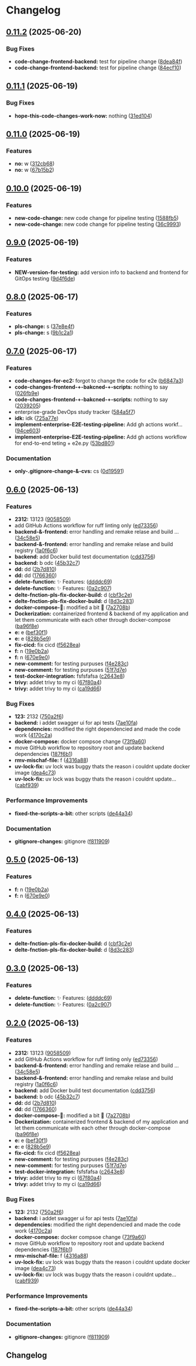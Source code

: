 # Changelog

## [0.11.2](https://github.com/Tim275/devops-mindset-app/compare/backend-v0.11.1...backend-v0.11.2) (2025-06-20)


### Bug Fixes

* **code-change-frontend-backend:** test for pipeline change ([8dea84f](https://github.com/Tim275/devops-mindset-app/commit/8dea84f5cf0f8ed9c04b20df64f1a0a89641e62b))
* **code-change-frontend-backend:** test for pipeline change ([84ecf10](https://github.com/Tim275/devops-mindset-app/commit/84ecf10bfbf34379ff66c687ae5be66e0af36b9b))

## [0.11.1](https://github.com/Tim275/devops-mindset-app/compare/backend-v0.11.0...backend-v0.11.1) (2025-06-19)


### Bug Fixes

* **hope-this-code-changes-work-now:** nothing ([31ed104](https://github.com/Tim275/devops-mindset-app/commit/31ed104f649b0204b652c692482c20a1d216fa1c))

## [0.11.0](https://github.com/Tim275/devops-mindset-app/compare/backend-v0.10.0...backend-v0.11.0) (2025-06-19)


### Features

* **no:** w ([312cb68](https://github.com/Tim275/devops-mindset-app/commit/312cb6899ed4da663ef4bf59f65a372d6a60098e))
* **no:** w ([67b15b2](https://github.com/Tim275/devops-mindset-app/commit/67b15b2ee2a5df96ab3d3edec01ef4b35b0916f0))

## [0.10.0](https://github.com/Tim275/devops-mindset-app/compare/backend-v0.9.0...backend-v0.10.0) (2025-06-19)


### Features

* **new-code-change:** new code change for pipeline testing ([1588fb5](https://github.com/Tim275/devops-mindset-app/commit/1588fb5887784e2fb77dd6df8fa0ace2f9c5c93f))
* **new-code-change:** new code change for pipeline testing ([36c9993](https://github.com/Tim275/devops-mindset-app/commit/36c99932ef675bf15b4e95d4d6c32012f1e4cc6b))

## [0.9.0](https://github.com/Tim275/devops-mindset-app/compare/backend-v0.8.0...backend-v0.9.0) (2025-06-19)


### Features

* **NEW-version-for-testing:** add version info to backend and frontend for GitOps testing ([9d4f6de](https://github.com/Tim275/devops-mindset-app/commit/9d4f6de37f5b9b575ad9ae77cf8faea3841a0710))

## [0.8.0](https://github.com/Tim275/devops-mindset-app/compare/backend-v0.7.0...backend-v0.8.0) (2025-06-17)


### Features

* **pls-change:** s ([37e8e4f](https://github.com/Tim275/devops-mindset-app/commit/37e8e4fec9832847956028d1993b4709852352dd))
* **pls-change:** s ([9b1c2a1](https://github.com/Tim275/devops-mindset-app/commit/9b1c2a121b50936532853a6f64bc4c1a672b603c))

## [0.7.0](https://github.com/Tim275/devops-mindset-app/compare/backend-v0.6.0...backend-v0.7.0) (2025-06-17)


### Features

* **code-changes-for-ec2:** forgot to change the code for e2e ([b6847a3](https://github.com/Tim275/devops-mindset-app/commit/b6847a318f38953c29fe26da37fb90bcc1bc7d4d))
* **code-changes-frontend-+-bakcned-+-scripts:** nothing to say ([026fb9e](https://github.com/Tim275/devops-mindset-app/commit/026fb9eea698e47c956015a9618af94c9675346c))
* **code-changes-frontend-+-bakcned-+-scripts:** nothing to say ([2039205](https://github.com/Tim275/devops-mindset-app/commit/20392054f590481ee12f46b518890ad60791d8d4))
* enterprise-grade DevOps study tracker ([584a5f7](https://github.com/Tim275/devops-mindset-app/commit/584a5f7496d0da7270b319bd2f28fe75751969aa))
* **idk:** idk ([725a77e](https://github.com/Tim275/devops-mindset-app/commit/725a77e600acf043cd5e9d36922e1e6cca61c9cf))
* **implement-enterprise-E2E-testing-pipeline:** Add gh actions workf… ([94ce603](https://github.com/Tim275/devops-mindset-app/commit/94ce603338456ed83a806d63be6d418a52eb02cf))
* **implement-enterprise-E2E-testing-pipeline:** Add gh actions workflow for end-to-end teting + e2e.py ([53bd801](https://github.com/Tim275/devops-mindset-app/commit/53bd801ad78eac0c10c754dc1b3c74420cc3a260))


### Documentation

* **only-.gitignore-change-&-cvs:** cs ([0d19591](https://github.com/Tim275/devops-mindset-app/commit/0d19591ac07b7499598eb734a4275233c3b19997))

## [0.6.0](https://github.com/Tim275/devops-mindset-app/compare/backend-v0.5.0...backend-v0.6.0) (2025-06-13)


### Features

* **2312:** 13123 ([9058509](https://github.com/Tim275/devops-mindset-app/commit/9058509db7b793f3e09ec605499f1593bb43b586))
* add GitHub Actions workflow for ruff linting only ([ed73356](https://github.com/Tim275/devops-mindset-app/commit/ed73356cc3d0b7a2065d5623e1db89c4384b8181))
* **backend-&-frontend:** error handling and remake relase and build … ([34c58e5](https://github.com/Tim275/devops-mindset-app/commit/34c58e55aeab0443243f81b0d4055f83ba40b946))
* **backend-&-frontend:** error handling and remake relase and build registry ([1a0f6c6](https://github.com/Tim275/devops-mindset-app/commit/1a0f6c6c94fdc89234978a066ff29387b1e797e7))
* **backend:** add Docker build test documentation ([cdd3756](https://github.com/Tim275/devops-mindset-app/commit/cdd37560dc3afce5ddec44ade63261dafa2a977a))
* **backend:** b odc ([45b32c7](https://github.com/Tim275/devops-mindset-app/commit/45b32c73dd3ab53804c255f4fed3f17049c8069c))
* **dd:** dd ([2b7d810](https://github.com/Tim275/devops-mindset-app/commit/2b7d810509ea04843351946bba1d0266e57c7cde))
* **dd:** dd ([1766360](https://github.com/Tim275/devops-mindset-app/commit/1766360a433986dd30d96e7f410d6b0baff659cd))
* **delete-function:** ✨ Features: ([ddddc69](https://github.com/Tim275/devops-mindset-app/commit/ddddc696f88e7ed90139de4664bd82cb2a35815e))
* **delete-function:** ✨ Features: ([0a2c907](https://github.com/Tim275/devops-mindset-app/commit/0a2c907b90ccc68ecce02a5708bbcf643058048c))
* **delte-fnction-pls-fix-docker-build:** d ([cbf3c2e](https://github.com/Tim275/devops-mindset-app/commit/cbf3c2e86a2f4380ebcefffac3e5d5d59cfd0727))
* **delte-fnction-pls-fix-docker-build:** d ([8d3c283](https://github.com/Tim275/devops-mindset-app/commit/8d3c283beac6a14424a7576c30b88c798900f762))
* **docker-compose-🌟:** modified a bit 🌟 ([7a2708b](https://github.com/Tim275/devops-mindset-app/commit/7a2708b20b5b08ee45b6b6852ba0849b63928ef3))
* **Dockerization:** containerized frontend & backend of my application and let them communicate with each other through docker-compose ([ba96f8e](https://github.com/Tim275/devops-mindset-app/commit/ba96f8e3dcbc13a6f2507314cfed9049aa9ab208))
* **e:** e ([bef30f1](https://github.com/Tim275/devops-mindset-app/commit/bef30f127a9c5be7f359168c200b1708a4afd42d))
* **e:** e ([828b5e9](https://github.com/Tim275/devops-mindset-app/commit/828b5e96114b494f683c5ed19e97b6a7b8a7e33c))
* **fix-cicd:** fix cicd ([f5628ea](https://github.com/Tim275/devops-mindset-app/commit/f5628ea2fb0ecffd8dba177280507a27c60793b2))
* **f:** n ([19e0b2a](https://github.com/Tim275/devops-mindset-app/commit/19e0b2a3ef987578f7d3dd13384d56cbc8781888))
* **f:** n ([670e9e0](https://github.com/Tim275/devops-mindset-app/commit/670e9e07e35eed6d2b71b066e48958e982adda3e))
* **new-comment:** for testing purpuses ([f4e283c](https://github.com/Tim275/devops-mindset-app/commit/f4e283cfdec4cd9122df5513e9122de6f6032a96))
* **new-comment:** for testing purpuses ([51f7d7e](https://github.com/Tim275/devops-mindset-app/commit/51f7d7e3378091b659335410d51be8fe2375ef90))
* **test-docker-integration:** fsfsfafsa ([c2643e8](https://github.com/Tim275/devops-mindset-app/commit/c2643e8a1527be7a5ab554a6f329268ec58f7333))
* **trivy:** addet trivy to my ci ([67f80a4](https://github.com/Tim275/devops-mindset-app/commit/67f80a4d63456b6f7bfc8624268199f2c1d62ac3))
* **trivy:** addet trivy to my ci ([ca19d66](https://github.com/Tim275/devops-mindset-app/commit/ca19d66339f15ecb3788f9a6ae79deec490774da))


### Bug Fixes

* **123:** 2132 ([750a2f6](https://github.com/Tim275/devops-mindset-app/commit/750a2f6bf3103eaaeba2964c30ec05d910c31409))
* **backend:** i addet swagger ui for api tests ([7ae10fa](https://github.com/Tim275/devops-mindset-app/commit/7ae10fa9aa3ca76272a3cfdf588ed66196fde214))
* **dependencies:** modified the right dependencied and made the code work ([4170c2a](https://github.com/Tim275/devops-mindset-app/commit/4170c2ac59c1824af144b235ca4cf977a4125009))
* **docker-compose:** docker compsoe change ([73f9a60](https://github.com/Tim275/devops-mindset-app/commit/73f9a6046a8c9703ddc6024c45c7bac5ddf14ede))
* move GitHub workflow to repository root and update backend dependencies ([187f6b1](https://github.com/Tim275/devops-mindset-app/commit/187f6b14378e0fb182fe58ce3f12fa86c57e6381))
* **rmv-mischaf-file:** f ([4316a88](https://github.com/Tim275/devops-mindset-app/commit/4316a888a59042aa6d119fb61b5cc217fe5f9fa0))
* **uv-lock-fix:** uv lock was buggy thats the reason i couldnt update docker image ([dea4c73](https://github.com/Tim275/devops-mindset-app/commit/dea4c73ac647c9874b1194dc051d6bbbd0225498))
* **uv-lock-fix:** uv lock was buggy thats the reason i couldnt update… ([cabf939](https://github.com/Tim275/devops-mindset-app/commit/cabf9391267619b2cb7f9779ebd0b1a81cb453c0))


### Performance Improvements

* **fixed-the-scripts-a-bit:** other scripts ([de44a34](https://github.com/Tim275/devops-mindset-app/commit/de44a340aa70b56f88aed07dbf2525ea0e53a971))


### Documentation

* **gitignore-changes:** gitignore ([f811909](https://github.com/Tim275/devops-mindset-app/commit/f811909d2445edcfa790267114f9baef44be2899))

## [0.5.0](https://github.com/Tim275/devops-mindset-app/compare/backend-v0.4.0...backend-v0.5.0) (2025-06-13)


### Features

* **f:** n ([19e0b2a](https://github.com/Tim275/devops-mindset-app/commit/19e0b2a3ef987578f7d3dd13384d56cbc8781888))
* **f:** n ([670e9e0](https://github.com/Tim275/devops-mindset-app/commit/670e9e07e35eed6d2b71b066e48958e982adda3e))

## [0.4.0](https://github.com/Tim275/devops-mindset-app/compare/backend-v0.3.0...backend-v0.4.0) (2025-06-13)


### Features

* **delte-fnction-pls-fix-docker-build:** d ([cbf3c2e](https://github.com/Tim275/devops-mindset-app/commit/cbf3c2e86a2f4380ebcefffac3e5d5d59cfd0727))
* **delte-fnction-pls-fix-docker-build:** d ([8d3c283](https://github.com/Tim275/devops-mindset-app/commit/8d3c283beac6a14424a7576c30b88c798900f762))

## [0.3.0](https://github.com/Tim275/devops-mindset-app/compare/backend-v0.2.0...backend-v0.3.0) (2025-06-13)


### Features

* **delete-function:** ✨ Features: ([ddddc69](https://github.com/Tim275/devops-mindset-app/commit/ddddc696f88e7ed90139de4664bd82cb2a35815e))
* **delete-function:** ✨ Features: ([0a2c907](https://github.com/Tim275/devops-mindset-app/commit/0a2c907b90ccc68ecce02a5708bbcf643058048c))

## [0.2.0](https://github.com/Tim275/devops-mindset-app/compare/backend-v0.1.0...backend-v0.2.0) (2025-06-13)


### Features

* **2312:** 13123 ([9058509](https://github.com/Tim275/devops-mindset-app/commit/9058509db7b793f3e09ec605499f1593bb43b586))
* add GitHub Actions workflow for ruff linting only ([ed73356](https://github.com/Tim275/devops-mindset-app/commit/ed73356cc3d0b7a2065d5623e1db89c4384b8181))
* **backend-&-frontend:** error handling and remake relase and build … ([34c58e5](https://github.com/Tim275/devops-mindset-app/commit/34c58e55aeab0443243f81b0d4055f83ba40b946))
* **backend-&-frontend:** error handling and remake relase and build registry ([1a0f6c6](https://github.com/Tim275/devops-mindset-app/commit/1a0f6c6c94fdc89234978a066ff29387b1e797e7))
* **backend:** add Docker build test documentation ([cdd3756](https://github.com/Tim275/devops-mindset-app/commit/cdd37560dc3afce5ddec44ade63261dafa2a977a))
* **backend:** b odc ([45b32c7](https://github.com/Tim275/devops-mindset-app/commit/45b32c73dd3ab53804c255f4fed3f17049c8069c))
* **dd:** dd ([2b7d810](https://github.com/Tim275/devops-mindset-app/commit/2b7d810509ea04843351946bba1d0266e57c7cde))
* **dd:** dd ([1766360](https://github.com/Tim275/devops-mindset-app/commit/1766360a433986dd30d96e7f410d6b0baff659cd))
* **docker-compose-🌟:** modified a bit 🌟 ([7a2708b](https://github.com/Tim275/devops-mindset-app/commit/7a2708b20b5b08ee45b6b6852ba0849b63928ef3))
* **Dockerization:** containerized frontend & backend of my application and let them communicate with each other through docker-compose ([ba96f8e](https://github.com/Tim275/devops-mindset-app/commit/ba96f8e3dcbc13a6f2507314cfed9049aa9ab208))
* **e:** e ([bef30f1](https://github.com/Tim275/devops-mindset-app/commit/bef30f127a9c5be7f359168c200b1708a4afd42d))
* **e:** e ([828b5e9](https://github.com/Tim275/devops-mindset-app/commit/828b5e96114b494f683c5ed19e97b6a7b8a7e33c))
* **fix-cicd:** fix cicd ([f5628ea](https://github.com/Tim275/devops-mindset-app/commit/f5628ea2fb0ecffd8dba177280507a27c60793b2))
* **new-comment:** for testing purpuses ([f4e283c](https://github.com/Tim275/devops-mindset-app/commit/f4e283cfdec4cd9122df5513e9122de6f6032a96))
* **new-comment:** for testing purpuses ([51f7d7e](https://github.com/Tim275/devops-mindset-app/commit/51f7d7e3378091b659335410d51be8fe2375ef90))
* **test-docker-integration:** fsfsfafsa ([c2643e8](https://github.com/Tim275/devops-mindset-app/commit/c2643e8a1527be7a5ab554a6f329268ec58f7333))
* **trivy:** addet trivy to my ci ([67f80a4](https://github.com/Tim275/devops-mindset-app/commit/67f80a4d63456b6f7bfc8624268199f2c1d62ac3))
* **trivy:** addet trivy to my ci ([ca19d66](https://github.com/Tim275/devops-mindset-app/commit/ca19d66339f15ecb3788f9a6ae79deec490774da))


### Bug Fixes

* **123:** 2132 ([750a2f6](https://github.com/Tim275/devops-mindset-app/commit/750a2f6bf3103eaaeba2964c30ec05d910c31409))
* **backend:** i addet swagger ui for api tests ([7ae10fa](https://github.com/Tim275/devops-mindset-app/commit/7ae10fa9aa3ca76272a3cfdf588ed66196fde214))
* **dependencies:** modified the right dependencied and made the code work ([4170c2a](https://github.com/Tim275/devops-mindset-app/commit/4170c2ac59c1824af144b235ca4cf977a4125009))
* **docker-compose:** docker compsoe change ([73f9a60](https://github.com/Tim275/devops-mindset-app/commit/73f9a6046a8c9703ddc6024c45c7bac5ddf14ede))
* move GitHub workflow to repository root and update backend dependencies ([187f6b1](https://github.com/Tim275/devops-mindset-app/commit/187f6b14378e0fb182fe58ce3f12fa86c57e6381))
* **rmv-mischaf-file:** f ([4316a88](https://github.com/Tim275/devops-mindset-app/commit/4316a888a59042aa6d119fb61b5cc217fe5f9fa0))
* **uv-lock-fix:** uv lock was buggy thats the reason i couldnt update docker image ([dea4c73](https://github.com/Tim275/devops-mindset-app/commit/dea4c73ac647c9874b1194dc051d6bbbd0225498))
* **uv-lock-fix:** uv lock was buggy thats the reason i couldnt update… ([cabf939](https://github.com/Tim275/devops-mindset-app/commit/cabf9391267619b2cb7f9779ebd0b1a81cb453c0))


### Performance Improvements

* **fixed-the-scripts-a-bit:** other scripts ([de44a34](https://github.com/Tim275/devops-mindset-app/commit/de44a340aa70b56f88aed07dbf2525ea0e53a971))


### Documentation

* **gitignore-changes:** gitignore ([f811909](https://github.com/Tim275/devops-mindset-app/commit/f811909d2445edcfa790267114f9baef44be2899))

## Changelog
